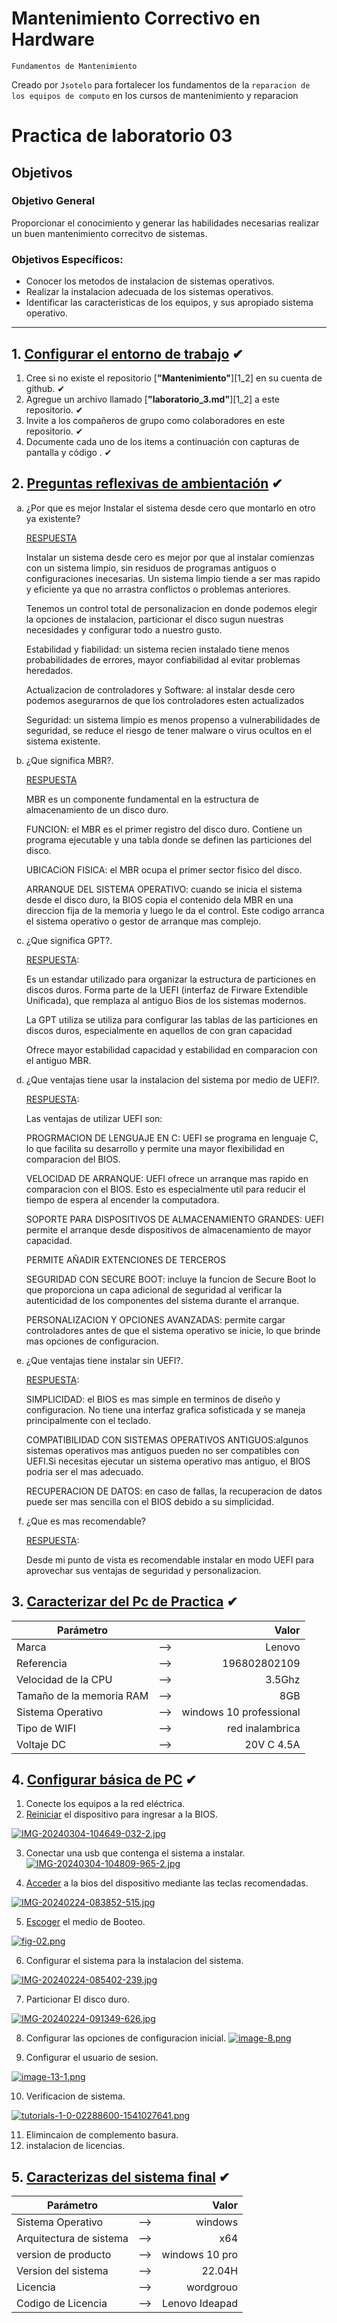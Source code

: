 # Mantenimiento Correctivo en Hardware 
<p><code>Fundamentos de Mantenimiento</code></p>

<p>Creado por <code>Jsotelo</code> para fortalecer los fundamentos de la <code>reparacion de los equipos de computo</code> en los cursos de mantenimiento y reparacion </p>

# Practica de laboratorio 03

## Objetivos

### Objetivo General
Proporcionar el conocimiento y generar las habilidades necesarias realizar un buen mantenimiento correcitvo de sistemas.

### Objetivos Específicos:
- Conocer los metodos de instalacion de sistemas operativos.
- Realizar la instalacion adecuada de los sistemas operativos.
- Identificar las caracteristicas de los equipos, y sus apropiado sistema operativo.

---
## 1. [Configurar el entorno de trabajo](#) ✔
1. Cree si no existe el repositorio [__"Mantenimiento"__][1_2] en su cuenta de github. ✔
1. Agregue un archivo llamado [__"laboratorio_3.md"__][1_2] a este repositorio. ✔
1. Invite a los compañeros de grupo como colaboradores en este repositorio. ✔
1. Documente cada uno de los items a continuación con capturas de pantalla y código . ✔


## 2. [Preguntas reflexivas de ambientación](#) ✔

<ol type="a">

<li>¿Por que es mejor Instalar el sistema desde cero que montarlo en otro ya existente?</li>

[RESPUESTA]()

Instalar un sistema desde cero es mejor por que al instalar comienzas con un sistema limpio, sin residuos de programas antiguos o configuraciones inecesarias.
Un sistema limpio tiende a ser mas rapido y eficiente ya que no arrastra conflictos o problemas anteriores.

Tenemos un control total de personalizacion en donde podemos elegir la opciones de instalacion, particionar el disco sugun nuestras necesidades y configurar todo a nuestro gusto.

Estabilidad y fiabilidad: un sistema recien instalado tiene menos probabilidades de errores, mayor confiabilidad al evitar problemas heredados.

Actualizacion de controladores y Software: al instalar desde cero podemos asegurarnos de que los controladores esten actualizados 

Seguridad: un sistema limpio es menos propenso a vulnerabilidades de seguridad, se reduce el riesgo de tener malware o virus ocultos en el sistema existente.

<li>¿Que significa MBR?.</li>

[RESPUESTA]()

MBR es un componente fundamental en la estructura de almacenamiento de un disco duro.

FUNCION: el MBR es el primer registro del disco duro. Contiene un programa ejecutable y una tabla donde se definen las particiones del disco.

UBICACiON FISICA: el MBR ocupa el primer sector fisico del disco.

ARRANQUE DEL SISTEMA OPERATIVO: cuando se inicia el sistema desde el disco duro, la BIOS copia el contenido dela MBR en una direccion fija de la memoria y luego le da el control. Este codigo arranca el sistema operativo o gestor de arranque mas complejo.

<li>¿Que significa GPT?.</li>

[RESPUESTA]():

Es un estandar utilizado para organizar la estructura de particiones en discos duros. Forma parte de la UEFI (interfaz de Firware Extendible Unificada), que remplaza al antiguo Bios de los sistemas modernos.

La GPT utiliza se utiliza para configurar las tablas de las particiones en discos duros, especialmente en aquellos de con gran capacidad 

Ofrece mayor estabilidad capacidad y estabilidad en comparacion con el antiguo MBR.

<li>¿Que ventajas tiene usar la instalacion del sistema por medio de UEFI?.</li>

[RESPUESTA]():

Las ventajas de utilizar UEFI son:

PROGRMACION DE LENGUAJE EN C: UEFI se programa en lenguaje C, lo que facilita su desarrollo y permite una mayor flexibilidad en comparacion del BIOS.

VELOCIDAD DE ARRANQUE: UEFI ofrece un arranque mas rapido en comparacion con el BIOS. Esto es especialmente util para reducir el tiempo de espera al encender la computadora.

SOPORTE PARA DISPOSITIVOS DE ALMACENAMIENTO GRANDES: UEFI permite el arranque desde dispositivos de almacenamiento de mayor capacidad.

PERMITE AÑADIR EXTENCIONES DE TERCEROS

SEGURIDAD CON SECURE BOOT: incluye la funcion de Secure Boot lo que proporciona un capa adicional de seguridad al verificar la autenticidad de los componentes del sistema durante el arranque.

PERSONALIZACION Y OPCIONES AVANZADAS: permite cargar controladores antes de que el sistema operativo se inicie, lo que brinde mas opciones de configuracion.

<li>¿Que ventajas tiene instalar sin UEFI?.</li>

[RESPUESTA]():

SIMPLICIDAD: el BIOS es mas simple en terminos de diseño y configuracion. No tiene una interfaz grafica sofisticada y se maneja principalmente con el teclado.

COMPATIBILIDAD CON SISTEMAS OPERATIVOS ANTIGUOS:algunos sistemas operativos mas antiguos pueden no ser compatibles con UEFI.Si necesitas ejecutar un sistema operativo mas antiguo, el BIOS podria ser el mas adecuado.

RECUPERACION DE DATOS: en caso de fallas, la recuperacion de datos puede ser mas sencilla con el BIOS debido a su simplicidad.

<li>¿Que es mas recomendable?</li>

[RESPUESTA]():

Desde mi punto de vista es recomendable instalar en modo UEFI para aprovechar sus ventajas de seguridad y personalizacion.

</ol>


## 3. [Caracterizar del Pc de Practica](#) ✔
|Parámetro||Valor|
|--|:--:|--:|
|Marca|-->|Lenovo|
|Referencia|-->|196802802109|
|Velocidad de la CPU|-->|3.5Ghz|
|Tamaño de la memoria RAM|-->|8GB|
|Sistema Operativo|-->|windows 10 professional|
|Tipo de WIFI|-->|red inalambrica|
|Voltaje DC|-->|20V C 4.5A|

## 4. [Configurar básica de PC](#) ✔
1. Conecte los equipos a la red eléctrica.
2. [Reiniciar][4_1] el dispositivo para ingresar a la BIOS.

[![IMG-20240304-104649-032-2.jpg](https://i.postimg.cc/WzS92C3P/IMG-20240304-104649-032-2.jpg)](https://postimg.cc/N298DNmN)

3. Conectar una usb que contenga el sistema a instalar.
[![IMG-20240304-104809-965-2.jpg](https://i.postimg.cc/7Zz9jzVM/IMG-20240304-104809-965-2.jpg)](https://postimg.cc/hXSVdfNf)

4. [Acceder][4_2] a la bios del dispositivo mediante las teclas recomendadas.

[![IMG-20240224-083852-515.jpg](https://i.postimg.cc/V6XXMk9v/IMG-20240224-083852-515.jpg)](https://postimg.cc/k6XVP9pP)

5. [Escoger][4_3] el medio de Booteo.

[![fig-02.png](https://i.postimg.cc/nLB0pt8s/fig-02.png)](https://postimg.cc/NyG1kSjY)

6. Configurar el sistema para la instalacion del sistema.

[![IMG-20240224-085402-239.jpg](https://i.postimg.cc/WbFWRWvx/IMG-20240224-085402-239.jpg)](https://postimg.cc/dLFmr9D9)

7. Particionar El disco duro.

[![IMG-20240224-091349-626.jpg](https://i.postimg.cc/43V3X6B1/IMG-20240224-091349-626.jpg)](https://postimg.cc/xkjQRzrk)

8. Configurar las opciones de configuracion inicial.
[![image-8.png](https://i.postimg.cc/qRbLGs9r/image-8.png)](https://postimg.cc/mz9CLHLp)

9. Configurar el usuario de sesion.

[![image-13-1.png](https://i.postimg.cc/gJZJMd70/image-13-1.png)](https://postimg.cc/KkmxjXxX)

10. Verificacion de sistema.

[![tutorials-1-0-02288600-1541027641.png](https://i.postimg.cc/sf772wFk/tutorials-1-0-02288600-1541027641.png)](https://postimg.cc/4n4mLvxP)

11. Elimincaion de complemento basura.
12. instalacion de licencias.




## 5. [Caracterizas del sistema final](#) ✔

|Parámetro||Valor|
|--|:--:|--:|
|Sistema Operativo|-->|windows|
|Arquitectura de sistema|-->|x64|
|version de producto|-->|windows 10 pro|
|Version del sistema|-->|22.04H|
|Licencia|-->|wordgrouo|
|Codigo de Licencia|-->|Lenovo Ideapad|





[psk]:https://es.wikipedia.org/wiki/Pre-shared_key
[dhcp]:https://es.wikipedia.org/wiki/Protocolo_de_configuraci%C3%B3n_din%C3%A1mica_de_host
[wlan]:https://es.wikipedia.org/wiki/Red_de_%C3%A1rea_local_inal%C3%A1mbrica
[4_1]:https://www.elespanol.com/elandroidelibre/tutoriales/20230620/truco-oculto-reiniciar-ordenador-windows-bloqueado-conoce/772922871_0.html#:~:text=En%20ese%20caso%2C%20el%20truco,acceso%20al%20administrador%20de%20tareas.
[4_2]:https://www.ionos.es/digitalguide/servidores/configuracion/entrar-en-la-bios/
[4_3]:https://support.microsoft.com/es-es/windows/crear-medios-de-instalaci%C3%B3n-de-windows-99a58364-8c02-206f-aa6f-40c3b507420d

[4_4]:https://learn.microsoft.com/en-us/windows-server/administration/windows-commands/tracert
[4_5]:https://www.tp-link.com/co/home-networking/wifi-router/tl-wr840n/
[6_1]:https://consumer.huawei.com/co/support/content/es-us15855743/
[6_2]:https://forum.huawei.com/enterprise/es/%C2%BFc%C3%B3mo-iniciar-sesi%C3%B3n-en-ont-de-huawei/thread/636939-100243
[6_3]:https://play.google.com/store/apps/details?id=com.lipinic.ping&hl=es_419&gl=US
[6_4]:https://docs.python.org/3.10/library/http.server.html
[6_5]:https://support.huawei.com/enterprise/es/access-network/echolife-hg8546m-pid-21465065
[8_1]:https://wiki.mikrotik.com/wiki/Manual:Reset
[8_2]:https://wiki.mikrotik.com/wiki/Manual:Winbox
[8_3]:https://wiki.mikrotik.com/wiki/Manual:Interface/Ethernet
[8_4]:https://wiki.mikrotik.com/wiki/Manual:Interface/Bridge
[8_5]:https://wiki.mikrotik.com/wiki/Manual:IP/Address
[8_6]:https://wiki.mikrotik.com/wiki/Manual:IP/Pools
[8_7]:https://wiki.mikrotik.com/wiki/Manual:Tools/Ping
[8_8]:https://wiki.mikrotik.com/wiki/Manual:Troubleshooting_tools

